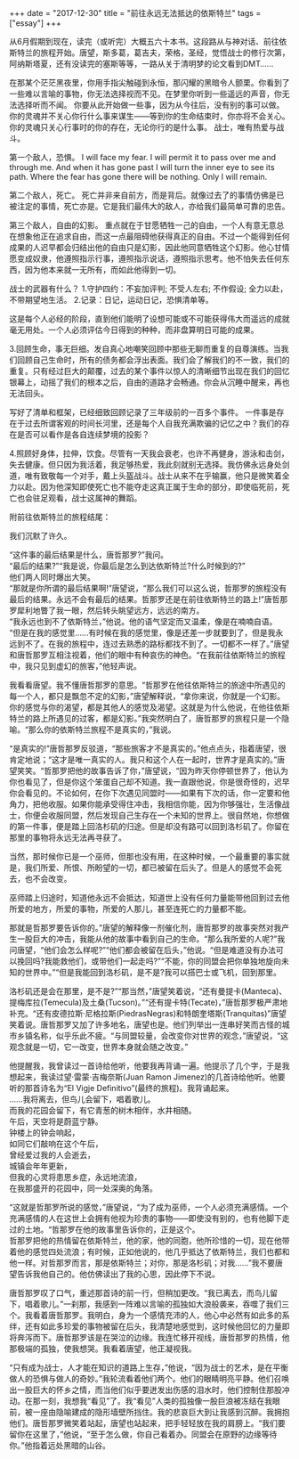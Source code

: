 +++ 
date = "2017-12-30"
title = "前往永远无法抵达的依斯特兰"
tags = ["essay"]
+++

从6月假期到现在，读完（或听完）大概五六十本书。这段路从与神对话、前往依斯特兰的旅程开始。唐望，斯多葛，葛吉夫，荣格，圣经，觉悟战士的修行次第，阿纳斯塔夏，还有没读完的塞斯等等，一路从关于清明梦的论文看到DMT……

在那某个茫茫黑夜里，你用手指尖触碰到永恒，那闪耀的黑暗令人颤栗。你看到了一些难以言喻的事物，你无法选择视而不见。在梦里你听到一些遥远的声音，你无法选择听而不闻。
你要从此开始做一些事，因为从今往后，没有别的事可以做。
你的灵魂并不关心你行什么事来谋生——等到你的生命结束时，你亦将不会关心。你的灵魂只关心行事时的你的存在，无论你行的是什么事。
战士，唯有热爱与战斗。

第一个敌人，恐惧。
I will face my fear. I will permit it to pass over me and through me. And when it has gone past I will turn the inner eye to see its path. Where the fear has gone there will be nothing. Only I will remain.

第二个敌人，死亡。
死亡并非来自前方，而是背后。就像过去了的事情仿佛是已被注定的事情，死亡亦是。它是我们最伟大的敌人，亦给我们最简单可靠的忠告。

第三个敌人，自由的幻影。
重点就在于甘愿牺牲一己的自由，一个人有意无意总在想象他正在追求自由，而这一点最阻碍他获得真正的自由。不过一个能得到任何成果的人迟早都会归结出他的自由只是幻影，因此他同意牺牲这个幻影。他心甘情愿变成奴隶，他遵照指示行事，遵照指示说话，遵照指示思考。他不怕失去任何东西，因为他本来就一无所有，而如此他得到一切。

战士的武器有什么？
1.守护四约：不妄加评判; 不受人左右; 不作假设; 全力以赴，不带期望地生活。
2.记录：日记，运动日记，恐惧清单等。

这是每个人必经的阶段，直到他们能明了设想可能或不可能获得伟大而遥远的成就毫无用处。一个人必须评估今日得到的种种，而非盘算明日可能的成果。

3.回顾生命，事无巨细。发自真心地嘲笑回顾中那些无聊而重复的自尊演练。当我们回顾自己生命时，所有的债务都会浮出表面。我们会了解我们的不一致，我们的重复。只有经过巨大的颠覆，过去的某个事件以惊人的清晰细节出现在我们的回忆银幕上，动摇了我们的根本之后，自由的道路才会畅通。你会从沉睡中醒来，再也无法回头。

写好了清单和框架，已经细致回顾记录了三年级前的一百多个事件。
一件事是存在于过去所谓客观的时间长河里，还是每个人自我充满欺骗的记忆之中？我们的存在是否可以看作是各自连续梦境的投影？

4.照顾好身体，拉伸，饮食。尽管有一天我会衰老，也许不再健身，游泳和击剑，失去健康。但只因为我活着，我足够热爱，我此刻就别无选择。我仿佛永远身处剑道，唯有致敬每一个对手，戴上头盔战斗。战士从来不在乎输赢，他只是微笑着全力以赴。因为他深知即使死亡也不能夺走这真正属于生命的部分，即使临死前，死亡也会驻足观看，战士这属神的舞蹈。

附前往依斯特兰的旅程结尾：

我们沉默了许久。

“这件事的最后结果是什么，唐哲那罗?”我问。  
“最后的结果?”“我是说，你最后是怎么到达依斯特兰?什么时候到的?”  
他们两人同时爆出大笑。  
“那就是你所谓的最后结果啊!”唐望说，“那么我们可以这么说，哲那罗的旅程没有最后的结果。永远不会有最后的结果。哲那罗还是在前往依斯特兰的路上!”唐哲那罗犀利地瞥了我一眼，然后转头眺望远方，远远的南方。  
“我永远也到不了依斯特兰，”他说。他的语气坚定而又温柔，像是在喃喃自语。  
“但是在我的感觉里……有时候在我的感觉里，像是还差一步就要到了，但是我永远到不了。在我的旅程中，连过去熟悉的路标都找不到了。一切都不一样了。”唐望和唐哲那罗互相注视着，他们的眼中有种哀伤的神色。“在我前往依斯特兰的旅程中，我只见到虚幻的旅客，”他轻声说。

我看看唐望。我不懂唐哲那罗的意思。“哲那罗在他往依斯特兰的旅途中所遇见的每一个人，都只是飘忽不定的幻影，”唐望解释说，“拿你来说，你就是一个幻影。你的感觉与你的渴望，都是其他人的感觉及渴望。这就是为什么他说，在他往依斯特兰的路上所遇见的过客，都是幻影。”我突然明白了，唐哲那罗的旅程只是一个隐喻。“那么你的依斯特兰旅程不是真实的，”我说。

“是真实的!”唐哲那罗反驳道，“那些旅客才不是真实的。”他点点头，指着唐望，很肯定地说；“这才是唯一真实的人。我只和这个人在一起时，世界才是真实的。”唐望笑笑。“哲那罗把他的故事告诉了你，”唐望说，“因为昨天你停顿世界了，他认为你也看见了，但是你这个笨蛋自己却不知道。我一直跟他说，你是很奇怪的，迟早你会看见的。不论如何，在你下次遇见同盟时——如果有下次的话，你一定要和他角力，把他收服。如果你能承受得住冲击，我相信你能，因为你够强壮，生活像战士，你便会收服同盟，然后发现自己生存在一个未知的世界上。很自然地，你想做的第一件事，便是踏上回洛杉矶的归途。但是却没有路可以回到洛杉矶了。你留在那里的事物将永远无法再寻获了。

当然，那时候你已是一个巫师，但那也没有用，在这种时候，一个最重要的事实就是，我们所爱、所恨、所盼望的一切，都已被留在后头了。但是人的感觉不会死去，也不会改变。

巫师踏上归途时，知道他永远不会抵达，知道世上没有任何力量能带他回到过去他所爱的地方，所爱的事物，所爱的人那儿，甚至连死亡的力量都不能。

那就是哲那罗要告诉你的。”唐望的解释像一剂催化剂，唐哲那罗的故事突然对我产生一股巨大的冲击，我能从他的故事中看到自己的生命。“那么我所爱的人呢?”我问唐望，“他们会怎么样呢?”“他们都会被留在后头，”他说。“但是难道没有办法可以挽回吗?我能救他们，或带他们一起走吗?”“不能，你的同盟会把你单独地旋向未知的世界中。”“但是我能回到洛杉矶，是不是?我可以搭巴士或飞机，回到那里。

洛杉矶还是会在那里，是不是?”“那当然，”唐望笑着说，“还有曼提卡(Manteca)、提梅库拉(Temecula)及土桑(Tucson)。”“还有提卡特(Tecate)，”唐哲那罗极严肃地补充。“还有皮德拉斯·尼格拉斯(PiedrasNegras)和特朗奎塔斯(Tranquitas)”唐望笑着说。唐哲那罗又加了许多地名，唐望也是。他们列举出一连串好笑而古怪的城市乡镇名称，似乎乐此不疲。“与同盟较量，会改变你对世界的观念，”唐望说，“这观念就是一切，它一改变，世界本身就会随之改变。”

他提醒我，我曾读过一首诗给他听，他要我再背诵一遍。他提示了几个字，于是我想起来，我读过望·雷蒙·吉梅奈斯(Juan Ramon Jimenez)的几首诗给他听。他要听的那首诗名为“El Vigje Definitivo”(最终的旅程)。我背诵起来。  
……我将离去，但鸟儿会留下，唱着歌儿。  
而我的花园会留下，有它青葱的树木相伴，水井相随。  
午后，天空将是蔚蓝宁静。  
钟楼上的钟会响起，  
如同它们敲响在这个午后，  
曾经爱过我的人会逝去，  
城镇会年年更新，  
但我的心灵将患思乡症，永远地流浪，  
在我那盛开的花园中，同一处深奥的角落。  

“这就是哲那罗所说的感觉，”唐望说，“为了成为巫师，一个人必须充满感情。一个充满感情的人在这世上会拥有他视为珍贵的事物——即使没有别的，也有他脚下走过的土地。“哲那罗在他的故事里告诉你的，正是这个。  
哲那罗把他的热情留在依斯特兰，他的家，他的同胞，他所珍惜的一切，现在他带着他的感觉四处流浪；有时候，正如他说的，他几乎抵达了依斯特兰，我们也都和他一样。对哲那罗而言，那是依斯特兰；对你，那是洛杉矶；对我……”我不要唐望告诉我他自己的。他仿佛读出了我的心思，因此停下不说。

唐哲那罗叹了口气，重述那首诗的前一行，但稍加更改。“我已离去，而鸟儿留下，唱着歌儿。”一刹那，我感到一阵难以言喻的孤独如大浪般袭来，吞噬了我们三个。我看着唐哲那罗。我明白，身为一个感情充沛的人，他心中必然有如此多的系绊，还有如此多珍爱的事物被留在后头，我清楚地感觉到，这时候他回忆的力量即将奔泻而下。唐哲那罗该是在哭泣的边缘。我连忙移开视线，唐哲那罗的热情，他那极端的孤独，使我想哭。我看着唐望，他正凝视我。

“只有成为战士，人才能在知识的道路上生存，”他说，“因为战士的艺术，是在平衡做人的恐惧与做人的奇妙。”我轮流看着他们两个。他们的眼睛明亮平静。他们召唤出一股巨大的怀乡之情，而当他们似乎要迸发出伤感的泪水时，他们控制住那股冲动。在那一刻，我想我“看见”了。我“看见”人类的孤独像一股巨浪被冻结在我眼前，被一座由隐喻建成的隐形墙壁所挡住。我的悲哀巨大到让我感到沉醉。我拥抱他们。唐哲那罗微笑着站起，唐望也站起来，把手轻轻放在我的肩膀上。“我们要留你在这里了，”他说，“至于怎么做，你自己看着办。同盟会在原野的边缘等待你。”他指着远处黑暗的山谷。